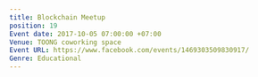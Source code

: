 ```yaml
---
title: Blockchain Meetup
position: 19
Event date: 2017-10-05 07:00:00 +07:00
Venue: TOONG coworking space
Event URL: https://www.facebook.com/events/1469303509830917/
Genre: Educational
---
```


